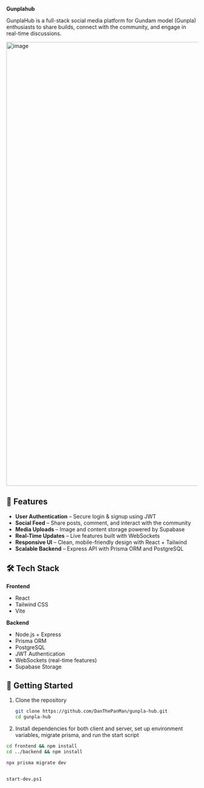 

**Gunplahub**

GunplaHub is a full-stack social media platform for Gundam model (Gunpla) enthusiasts to share builds, connect with the community, and engage in real-time discussions.  

<img width="2552" height="1170" alt="image" src="https://github.com/user-attachments/assets/8036d1d8-03ce-4f73-9eee-25c301414894" />


## 🚀 Features

- **User Authentication** – Secure login & signup using JWT  
- **Social Feed** – Share posts, comment, and interact with the community  
- **Media Uploads** – Image and content storage powered by Supabase  
- **Real-Time Updates** – Live features built with WebSockets  
- **Responsive UI** – Clean, mobile-friendly design with React + Tailwind  
- **Scalable Backend** – Express API with Prisma ORM and PostgreSQL  

## 🛠️ Tech Stack

**Frontend**  
- React  
- Tailwind CSS 
- Vite 

**Backend**  
- Node.js + Express  
- Prisma ORM  
- PostgreSQL  
- JWT Authentication  
- WebSockets (real-time features)  
- Supabase Storage  
## 🚀 Getting Started



1. Clone the repository  
   ```bash
   git clone https://github.com/DanThePanMan/gunpla-hub.git
   cd gunpla-hub


2. Install dependencies for both client and server, set up environment variables, migrate prisma, and run the start script

  ```bash
  cd frontend && npm install
  cd ../backend && npm install

  npx prisma migrate dev


start-dev.ps1
